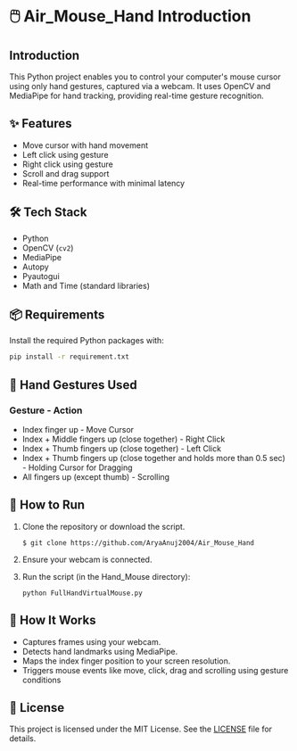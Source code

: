 # 🖱️ Air_Mouse_Hand Introduction
## Introduction
This Python project enables you to control your computer's mouse cursor using only hand gestures, captured via a webcam. It uses OpenCV and MediaPipe for hand tracking, providing real-time gesture recognition.


## ✨ Features
- Move cursor with hand movement
- Left click using gesture
- Right click using gesture 
- Scroll and drag support 
- Real-time performance with minimal latency
  

## 🛠️ Tech Stack
- Python
- OpenCV (`cv2`)
- MediaPipe
- Autopy
- Pyautogui
- Math and Time (standard libraries)

## 📦 Requirements
Install the required Python packages with:

```bash
pip install -r requirement.txt
```

## 📸 Hand Gestures Used
### Gesture	- Action
- Index finger up	- Move Cursor
- Index + Middle fingers up (close together)	- Right Click
- Index + Thumb fingers up (close together)	- Left Click
- Index + Thumb fingers up (close together and holds more than 0.5 sec)	- Holding Cursor for Dragging
- All fingers up (except thumb) - Scrolling

## 🚀 How to Run
1. Clone the repository or download the script.

   ```
   $ git clone https://github.com/AryaAnuj2004/Air_Mouse_Hand
   ```

2. Ensure your webcam is connected.

3. Run the script (in the Hand_Mouse directory):
   ```
   python FullHandVirtualMouse.py
   ```

## 🧠 How It Works
- Captures frames using your webcam.
- Detects hand landmarks using MediaPipe.
- Maps the index finger position to your screen resolution.
- Triggers mouse events like move, click, drag and scrolling using gesture conditions

## 📄 License
This project is licensed under the MIT License. See the [LICENSE](LICENSE-MIT) file for details.

